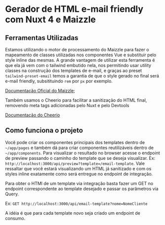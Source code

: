 # Gerador de HTML e-mail friendly com Nuxt 4 e Maizzle

## Ferramentas Utilizadas

Estamos utilizando o motor de processamento do Maizzle para fazer o mapeamento de classes utilizadas nos componentes Vue e substituir pelo style inline das mesmas. A grande vantagem de utilizar esta ferramenta é que ela já vem com o tailwind embutido nela, nos permitindo usar utility classes na construção dos templates de e-mail, e graças ao preset `tailwind-preset-email` temos a garantia de que o style gerado no final será e-mail friendly, subsitituindo `rem` por `px` por exemplo.

[Documentação Oficial do Maizzle](https://maizzle.com/docs/api);

Também usamos o Cheerio para facilitar a sanitização do HTML final, removendo meta tags adicionadas pelo Nuxt e pelo Devtools

[Documentação do Cheerio](https://cheerio.js.org/)

## Como funciona o projeto

Você pode criar os componentes principais dos templates dentro de `~/app/pages` e também dá para criar componentes reutilizáveis dentro de `~/app/components`. Para visualizar o resultado no browser acesse o endpoint de preview passando o caminho do template que se deseja visualizar. Ex: `http://localhost:3000/api/preview?template=/email-template`. Vale ressaltar que você estará visualizando um HTML já sanitizado e com os styles inline exatamente como será entregue no endpoint de integração.

Para obter o HTMl de um template via integração basta fazer um GET no endpoint correspondente ao template desejado e passar os parâmetros via Query.

Ex: `GET http://localhost:3000/api/email-template?nome=NomeCliente`

A idéia é que para cada template novo seja criado um endpoint de consumo.
